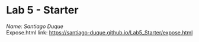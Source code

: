 # Lab 5 - Starter  
*Name: Santiago Duque*  
Expose.html link: https://santiago-duque.github.io/Lab5_Starter/expose.html  
